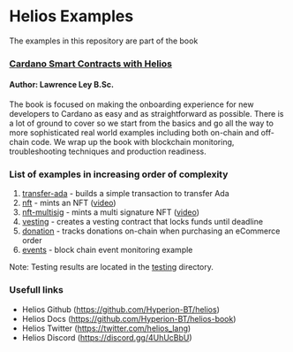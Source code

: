 # Helios Examples
The examples in this repository are part of the book

### [Cardano Smart Contracts with Helios](https://github.com/lley154/helios-examples/blob/main/docs/Cardano%20Smart%20Contracts%20with%20Helios.pdf)
#### Author: Lawrence Ley B.Sc.

The book is focused on making the onboarding experience for new developers to Cardano as easy and as straightforward as possible.  There is a lot of ground to cover so we start from the basics and go all the way to more sophisticated real world examples including both on-chain and off-chain code.  We wrap up the book with blockchain monitoring, troubleshooting techniques and production readiness.

### List of examples in increasing order of complexity
1) [transfer-ada](/transfer-ada) - builds a simple transaction to transfer Ada
2) [nft](/nft) - mints an NFT ([video](https://youtu.be/5iPqe-HNIUE)) 
3) [nft-multisig](/nft-multisig) - mints a multi signature NFT ([video](https://youtu.be/CSd9ev_XH5w))
4) [vesting](/vesting) - creates a vesting contract that locks funds until deadline
5) [donation](/donation) - tracks donations on-chain when purchasing an eCommerce order
6) [events](/events) - block chain event monitoring example

Note: Testing results are located in the [testing](/testing) directory.

### Usefull links
- Helios Github (https://github.com/Hyperion-BT/helios)
- Helios Docs (https://github.com/Hyperion-BT/helios-book)
- Helios Twitter (https://twitter.com/helios_lang)
- Helios Discord (https://discord.gg/4UhUcBbU)
